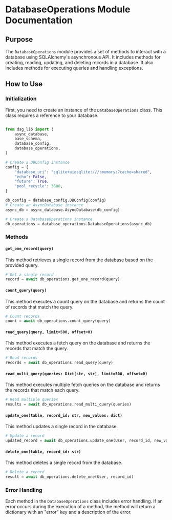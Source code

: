 # DatabaseOperations Module Documentation

## Purpose

The `DatabaseOperations` module provides a set of methods to interact with a database using SQLAlchemy's asynchronous API. It includes methods for creating, reading, updating, and deleting records in a database. It also includes methods for executing queries and handling exceptions.

## How to Use

### Initialization

First, you need to create an instance of the `DatabaseOperations` class. This class requires a reference to your database.

```python

from dsg_lib import (
    async_database,
    base_schema,
    database_config,
    database_operations,
)

# Create a DBConfig instance
config = {
    "database_uri": "sqlite+aiosqlite:///:memory:?cache=shared",
    "echo": False,
    "future": True,
    "pool_recycle": 3600,
}

db_config = database_config.DBConfig(config)
# Create an AsyncDatabase instance
async_db = async_database.AsyncDatabase(db_config)

# Create a DatabaseOperations instance
db_operations = database_operations.DatabaseOperations(async_db)

```

### Methods

#### `get_one_record(query)`

This method retrieves a single record from the database based on the provided query.

```python
# Get a single record
record = await db_operations.get_one_record(query)
```

#### `count_query(query)`

This method executes a count query on the database and returns the count of records that match the query.

```python
# Count records
count = await db_operations.count_query(query)
```

#### `read_query(query, limit=500, offset=0)`

This method executes a fetch query on the database and returns the records that match the query.

```python
# Read records
records = await db_operations.read_query(query)
```

#### `read_multi_query(queries: Dict[str, str], limit=500, offset=0)`

This method executes multiple fetch queries on the database and returns the records that match each query.

```python
# Read multiple queries
results = await db_operations.read_multi_query(queries)
```

#### `update_one(table, record_id: str, new_values: dict)`

This method updates a single record in the database.

```python
# Update a record
updated_record = await db_operations.update_one(User, record_id, new_values)
```

#### `delete_one(table, record_id: str)`

This method deletes a single record from the database.

```python
# Delete a record
result = await db_operations.delete_one(User, record_id)
```

### Error Handling

Each method in the `DatabaseOperations` class includes error handling. If an error occurs during the execution of a method, the method will return a dictionary with an "error" key and a description of the error.